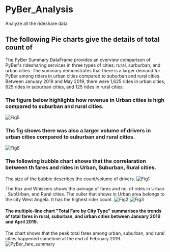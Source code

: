 # PyBer_Analysis
Analyze all the rideshare data 

## The following Pie charts give the details of total count of 
The PyBer Summary DataFrame provides an overview comparison of PyBer's ridesharing services in three types of cities: rural, surburban, and urban cities. The summary demonstrates that there is a larger demand for PyBer among riders in urban cities compared to suburban and rural cities. Between January 2019 and May 2019, there were 1,625 rides in urban cities, 625 rides in suburban cities, and 125 rides in rural cities. 

### The figure below highlights how revenue in Urban cities is high compared to suburban and rural cities.
![Fig5](https://user-images.githubusercontent.com/111100908/213581580-33203612-c67e-4c2d-bdda-a2e4359abdea.png)
### Ths fig shows there was also a larger volume of drivers in urban cities compared to suburban and rural cities.
![Fig6](https://user-images.githubusercontent.com/111100908/213581610-6bc9f888-9856-42c8-aa75-72698295bcd5.png)

### The following bubble chart shows that the correlaration between th fares and rides in Urban, Suburban, Rural cities.
The size of the bubble describes the count/volume of drivers.
![Fig1](https://user-images.githubusercontent.com/111100908/213581641-d089b0da-f914-4af6-a847-66ca1fec9621.png)

The Box and Whiskers shows the average of fares and no. of rides in Urban , SubUrban, and Rural cities.
The oulier that shows in Urban area belongs to the city West Angela. It has the highest rider count.
![Fig2](https://user-images.githubusercontent.com/111100908/213581652-a3195097-47c1-44a7-893f-04dbe3f62a4e.png)
![Fig3](https://user-images.githubusercontent.com/111100908/213581661-4a5fddf9-196d-4df2-bb59-1923b765c0c8.png)


#### The multiple-line chart "Total Fare by City Type" summarises the trends of total fares in rural, suburban, and urban cities between January 2019 and April 2019.
The chart shows that the peak total fares among urban, suburban, and rural cities happened sometime at the end of February 2019.
![PyBer_fare_summary](https://user-images.githubusercontent.com/111100908/213581682-c2a86500-5b73-40ce-bf1f-2c0476c9048c.png)
